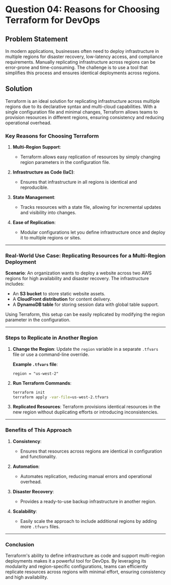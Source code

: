 
# Question 04: Reasons for Choosing Terraform for DevOps

## Problem Statement

In modern applications, businesses often need to deploy infrastructure in multiple regions for disaster recovery, low-latency access, and compliance requirements. Manually replicating infrastructure across regions can be error-prone and time-consuming. The challenge is to use a tool that simplifies this process and ensures identical deployments across regions.

## Solution

Terraform is an ideal solution for replicating infrastructure across multiple regions due to its declarative syntax and multi-cloud capabilities. With a single configuration file and minimal changes, Terraform allows teams to provision resources in different regions, ensuring consistency and reducing operational overhead.

### Key Reasons for Choosing Terraform

1. **Multi-Region Support**:
   - Terraform allows easy replication of resources by simply changing region parameters in the configuration file.

2. **Infrastructure as Code (IaC)**:
   - Ensures that infrastructure in all regions is identical and reproducible.

3. **State Management**:
   - Tracks resources with a state file, allowing for incremental updates and visibility into changes.

4. **Ease of Replication**:
   - Modular configurations let you define infrastructure once and deploy it to multiple regions or sites.

---

### Real-World Use Case: Replicating Resources for a Multi-Region Deployment

**Scenario**: An organization wants to deploy a website across two AWS regions for high availability and disaster recovery. The infrastructure includes:
- An **S3 bucket** to store static website assets.
- A **CloudFront distribution** for content delivery.
- A **DynamoDB table** for storing session data with global table support.

Using Terraform, this setup can be easily replicated by modifying the region parameter in the configuration.

---

### Steps to Replicate in Another Region

1. **Change the Region**:
   Update the `region` variable in a separate `.tfvars` file or use a command-line override.

   **Example `.tfvars` file**:
   ```hcl
   region = "us-west-2"
   ```

2. **Run Terraform Commands**:
   ```bash
   terraform init
   terraform apply -var-file=us-west-2.tfvars
   ```

3. **Replicated Resources**:
   Terraform provisions identical resources in the new region without duplicating efforts or introducing inconsistencies.

---

### Benefits of This Approach

1. **Consistency**:
   - Ensures that resources across regions are identical in configuration and functionality.

2. **Automation**:
   - Automates replication, reducing manual errors and operational overhead.

3. **Disaster Recovery**:
   - Provides a ready-to-use backup infrastructure in another region.

4. **Scalability**:
   - Easily scale the approach to include additional regions by adding more `.tfvars` files.

---

### Conclusion

Terraform's ability to define infrastructure as code and support multi-region deployments makes it a powerful tool for DevOps. By leveraging its modularity and region-specific configurations, teams can efficiently replicate resources across regions with minimal effort, ensuring consistency and high availability.
